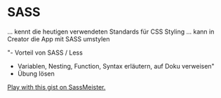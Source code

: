 # SASS


... kennt die heutigen verwendeten Standards für CSS Styling
... kann in Creator die App mit SASS umstylen


"- Vorteil von SASS / Less
- Variablen, Nesting, Function, Syntax erläutern, auf Doku verweisen"
- Übung lösen




<p class="sassmeister" data-gist-id="e4a777cd959c035502658c0bded5f66b" data-height="480" data-theme="tomorrow"><a href="http://sassmeister.com/gist/e4a777cd959c035502658c0bded5f66b">Play with this gist on SassMeister.</a></p><script src="http://cdn.sassmeister.com/js/embed.js" async></script>